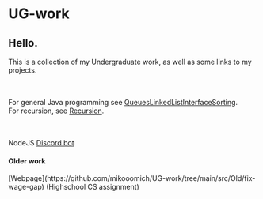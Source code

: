 # UG-work
 
<h2>Hello.</h2>

This is a collection of my Undergraduate work, as well as some links to my projects.


<br><br>
For general Java programming see [QueuesLinkedListInterfaceSorting](https://github.com/mikooomich/UG-work/tree/main/src/QueuesLinkedListInterfaceSorting).
<br>
For recursion, see [Recursion](https://github.com/mikooomich/UG-work/tree/main/src/Recursion/Maze).


<br><br>
NodeJS [Discord bot](https://github.com/mikooomich/Renegade-Yeet/)


<h4>Older work</h4>
[Webpage](https://github.com/mikooomich/UG-work/tree/main/src/Old/fix-wage-gap) (Highschool CS assignment)

